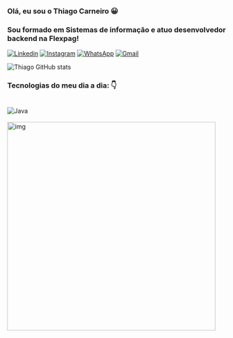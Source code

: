 ### Olá, eu sou o Thiago Carneiro 😀
### Sou formado em Sistemas de informação e atuo desenvolvedor backend na Flexpag!
[![Linkedin](https://img.shields.io/badge/LinkedIn-0077B5?style=for-the-badge&logo=linkedin&logoColor=white)](https://www.linkedin.com/in/thiago-carneiro-82b466138/)
[![Instagram](https://img.shields.io/badge/Instagram-E4405F?style=for-the-badge&logo=instagram&logoColor=white)](https://www.instagram.com/thcs98/)
[![WhatsApp](https://img.shields.io/badge/WhatsApp-25D366?style=for-the-badge&logo=whatsapp&logoColor=white)](https://api.whatsapp.com/send?phone=5581992780418&text=Ol%C3%A1%2C%20vim%20pelo%20GitHub!)
<a href="mailto:thiagocarneiro1998@gmail.com?subject=Questions">![Gmail](https://img.shields.io/badge/Gmail-D14836?style=for-the-badge&logo=gmail&logoColor=white)</a>

![Thiago GitHub stats](https://github-readme-stats.vercel.app/api?username=th1998c&show_icons=true&theme=dark)


### Tecnologias do meu dia a dia: 👇
<div style="display: inline_block"></br>
<img aling="center" alt="Java" src="https://img.shields.io/badge/Java-ED8B00?style=for-the-badge&logo=java&logoColor=white" />
</div></br>


<img aling="center" width="480" alt="img" src="http://clubedosgeeks.com.br/wp-content/uploads/2016/01/dormrm.gif" />
